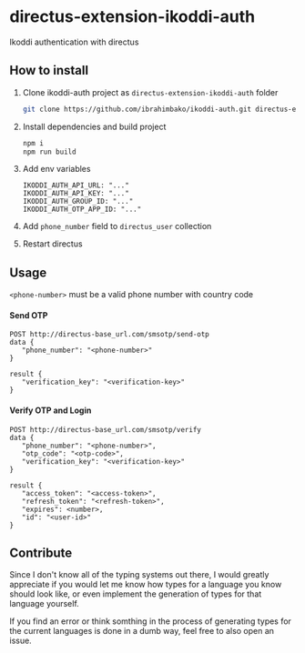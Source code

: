# directus-extension-ikoddi-auth

Ikoddi authentication with directus

## How to install

1. Clone ikoddi-auth project as `directus-extension-ikoddi-auth` folder

   ```sh
   git clone https://github.com/ibrahimbako/ikoddi-auth.git directus-extension-ikoddi-auth
   ```

2. Install dependencies and build project

   ```sh
   npm i
   npm run build
   ```

3. Add env variables

   ```
   IKODDI_AUTH_API_URL: "..."
   IKODDI_AUTH_API_KEY: "..."
   IKODDI_AUTH_GROUP_ID: "..."
   IKODDI_AUTH_OTP_APP_ID: "..."
   ```

4. Add `phone_number` field to `directus_user` collection

5. Restart directus

## Usage

`<phone-number>` must be a valid phone number with country code

#### Send OTP

```
POST http://directus-base_url.com/smsotp/send-otp
data {
   "phone_number": "<phone-number>"
}

result {
   "verification_key": "<verification-key>"
}
```

#### Verify OTP and Login

```
POST http://directus-base_url.com/smsotp/verify
data {
   "phone_number": "<phone-number>",
   "otp_code": "<otp-code>",
   "verification_key": "<verification-key>"
}

result {
   "access_token": "<access-token>",
   "refresh_token": "<refresh-token>",
   "expires": <number>,
   "id": "<user-id>"
}
```

## Contribute

Since I don't know all of the typing systems out there, I would greatly appreciate if you
would let me know how types for a language you know should look like, or even implement
the generation of types for that language yourself.

If you find an error or think somthing in the process of generating types for the current
languages is done in a dumb way, feel free to also open an issue.
